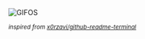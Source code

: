 <div align="justify">
<picture>
    <source media="(prefers-color-scheme: dark)" srcset="https://i.ibb.co/89CP3qv/output-gif.gif">
    <source media="(prefers-color-scheme: light)" srcset="https://i.ibb.co/89CP3qv/output-gif.gif">
    <img alt="GIFOS" src="https://i.ibb.co/89CP3qv/output-gif.gif">
</picture>

<sub><i>inspired from [x0rzavi/github-readme-terminal](https://github.com/x0rzavi/github-readme-terminal)</i></sub>

</div>

<!-- Image deletion URL: https://ibb.co/bX0NhTw/86bab67661df3a3c38e7f537b64a4bb3 -->